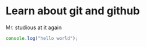 # Learn about git and github

Mr. studious at it again

```javascript
console.log("hello world");
```
